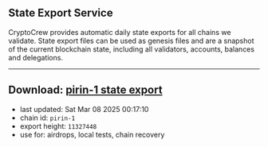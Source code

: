 ## State Export Service
CryptoCrew provides automatic daily state exports for all chains we validate. State export files can be used as genesis files and are a snapshot of the current blockchain state, including all validators, accounts, balances and delegations.

---
**Download: [pirin-1 state export](https://dl-eu2.ccvalidators.com/SERVICE/nolus/pirin-1_export_11327448.json)**
---

- last updated: Sat Mar 08 2025 00:17:10
- chain id: `pirin-1`
- export height: `11327448`
- use for: airdrops, local tests, chain recovery
